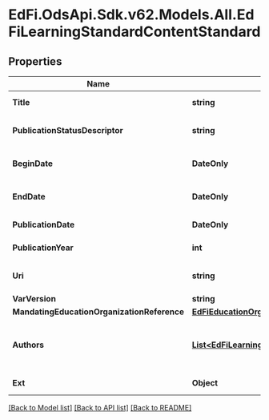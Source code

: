 # EdFi.OdsApi.Sdk.v62.Models.All.EdFiLearningStandardContentStandard

## Properties

Name | Type | Description | Notes
------------ | ------------- | ------------- | -------------
**Title** | **string** | The name of the content standard, for example Common Core. | 
**PublicationStatusDescriptor** | **string** | The publication status of the document (i.e., Adopted, Draft, Published, Deprecated, Unknown). | [optional] 
**BeginDate** | **DateOnly** | The beginning of the period during which this learning standard document is intended for use. | [optional] 
**EndDate** | **DateOnly** | The end of the period during which this learning standard document is intended for use. | [optional] 
**PublicationDate** | **DateOnly** | The date on which this content was first published. | [optional] 
**PublicationYear** | **int** | The year at which this content was first published. | [optional] 
**Uri** | **string** | An unambiguous reference to the standards using a network-resolvable URI. | [optional] 
**VarVersion** | **string** | The version identifier for the content. | [optional] 
**MandatingEducationOrganizationReference** | [**EdFiEducationOrganizationReference**](EdFiEducationOrganizationReference.md) |  | [optional] 
**Authors** | [**List&lt;EdFiLearningStandardContentStandardAuthor&gt;**](EdFiLearningStandardContentStandardAuthor.md) | An unordered collection of learningStandardContentStandardAuthors. The person or organization chiefly responsible for the intellectual content of the standard. | [optional] 
**Ext** | **Object** | Extensions to the LearningStandardContentStandard entity. | [optional] 

[[Back to Model list]](../../README.md#documentation-for-models) [[Back to API list]](../../README.md#documentation-for-api-endpoints) [[Back to README]](../../README.md)

